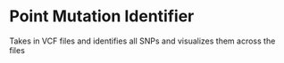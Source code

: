 # Point Mutation Identifier
Takes in VCF files and identifies all SNPs and visualizes them across the files
